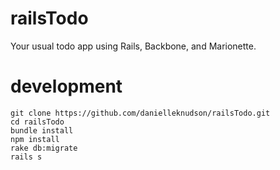 # railsTodo
Your usual todo app using Rails, Backbone, and Marionette.

# development
```
git clone https://github.com/danielleknudson/railsTodo.git
cd railsTodo
bundle install
npm install
rake db:migrate
rails s
```